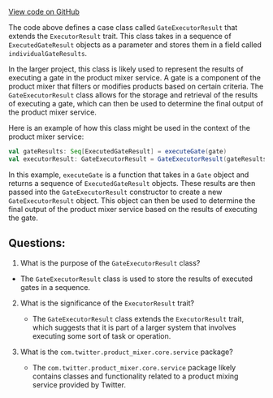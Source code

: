 [View code on GitHub](https://github.com/misbahsy/the-algorithm/product-mixer/core/src/main/scala/com/twitter/product_mixer/core/service/gate_executor/GateExecutorResult.scala)

The code above defines a case class called `GateExecutorResult` that extends the `ExecutorResult` trait. This class takes in a sequence of `ExecutedGateResult` objects as a parameter and stores them in a field called `individualGateResults`. 

In the larger project, this class is likely used to represent the results of executing a gate in the product mixer service. A gate is a component of the product mixer that filters or modifies products based on certain criteria. The `GateExecutorResult` class allows for the storage and retrieval of the results of executing a gate, which can then be used to determine the final output of the product mixer service.

Here is an example of how this class might be used in the context of the product mixer service:

```scala
val gateResults: Seq[ExecutedGateResult] = executeGate(gate)
val executorResult: GateExecutorResult = GateExecutorResult(gateResults)
```

In this example, `executeGate` is a function that takes in a `Gate` object and returns a sequence of `ExecutedGateResult` objects. These results are then passed into the `GateExecutorResult` constructor to create a new `GateExecutorResult` object. This object can then be used to determine the final output of the product mixer service based on the results of executing the gate.
## Questions: 
 1. What is the purpose of the `GateExecutorResult` class?
   - The `GateExecutorResult` class is used to store the results of executed gates in a sequence.

2. What is the significance of the `ExecutorResult` trait?
   - The `GateExecutorResult` class extends the `ExecutorResult` trait, which suggests that it is part of a larger system that involves executing some sort of task or operation.

3. What is the `com.twitter.product_mixer.core.service` package?
   - The `com.twitter.product_mixer.core.service` package likely contains classes and functionality related to a product mixing service provided by Twitter.